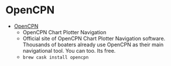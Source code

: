 # OpenCPN
- [OpenCPN](https://www.opencpn.org/)
  -  OpenCPN Chart Plotter Navigation
  - Official site of OpenCPN Chart Plotter Navigation software. Thousands of boaters already use OpenCPN as their main navigational tool. You can too. Its free.
  - `brew cask install opencpn`
